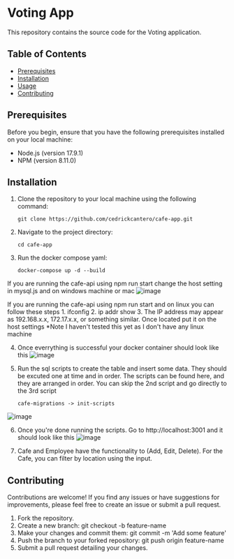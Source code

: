 # Voting App

This repository contains the source code for the Voting application.

## Table of Contents

- [Prerequisites](#prerequisites)
- [Installation](#installation)
- [Usage](#usage)
- [Contributing](#contributing)
## Prerequisites

Before you begin, ensure that you have the following prerequisites installed on your local machine:

- Node.js (version 17.9.1)
- NPM (version 8.11.0)

## Installation

1. Clone the repository to your local machine using the following command:

   ```shell
   git clone https://github.com/cedrickcantero/cafe-app.git

2. Navigate to the project directory:

   ```shell
   cd cafe-app
   
3. Run the docker compose yaml:

   ```shell
   docker-compose up -d --build

  If you are running the cafe-api using npm run start change the host setting in mysql.js and on windows machine or mac
      ![image](https://github.com/cedrickcantero/cafe-app/assets/32406846/cbca14e0-4df4-42f3-9160-e80c811f7204)

  If you are running the cafe-api using npm run start and on linux you can follow these steps
      1. ifconfig
      2. ip addr show
      3. The IP address may appear as 192.168.x.x, 172.17.x.x, or something similar. Once located put it on the host settings
   *Note I haven't tested this yet as I don't have any linux machine
      


4. Once everrything is successful your docker container should look like this
![image](https://github.com/cedrickcantero/cafe-app/assets/32406846/01c2dfdc-f50c-4086-8fb7-5c3ebf9694bf)

5. Run the sql scripts to create the table and insert some data. They should be excuted one at time and in order. The scripts can be found here, and they are arranged in order. You can skip the 2nd script and go directly to the 3rd script
   ```shell
   cafe-migrations -> init-scripts
![image](https://github.com/cedrickcantero/cafe-app/assets/32406846/2641d8f5-ac9d-4eb0-8579-80900f1e5ab2)

6. Once you're done running the scripts. Go to http://localhost:3001 and it should look like this
![image](https://github.com/cedrickcantero/cafe-app/assets/32406846/a94e8503-c65f-42fd-bafa-70ab18cded12)

7. Cafe and Employee have the functionality to (Add, Edit, Delete). For the Cafe, you can filter by location using the input.

## Contributing
Contributions are welcome! If you find any issues or have suggestions for improvements, please feel free to create an issue or submit a pull request.

1. Fork the repository.
2. Create a new branch: git checkout -b feature-name
3. Make your changes and commit them: git commit -m 'Add some feature'
4. Push the branch to your forked repository: git push origin feature-name
5. Submit a pull request detailing your changes.

